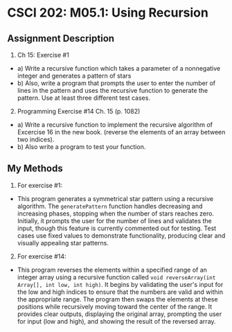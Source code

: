 # CSCI 202: M05.1: Using Recursion

## Assignment Description
1. Ch 15: Exercise #1
  - a) Write a recursive function which takes a parameter of a nonnegative integer and generates a pattern of stars
  - b) Also, write a program that prompts the user to enter the number of lines in the pattern and uses the recursive function to generate the pattern.  Use at least three different test cases.
2.  Programming Exercise #14  Ch. 15 (p. 1082)
  - a) Write a recursive function to implement the recursive algorithm of Excercise 16 in the new book. (reverse the elements of an array between two indices).
  - b) Also write a program to test your function.

## My Methods
1. For exercise #1:
- This program generates a symmetrical star pattern using a recursive algorithm. The `generatePattern` function handles decreasing and increasing phases, stopping when the number of stars reaches zero. Initially, it prompts the user for the number of lines and validates the input, though this feature is currently commented out for testing. Test cases use fixed values to demonstrate functionality, producing clear and visually appealing star patterns. 
2. For exercise #14:
- This program reverses the elements within a specified range of an integer array using a recursive function called `void reverseArray(int Array[], int low, int high)`. It begins by validating the user's input for the low and high indices to ensure that the numbers are valid and within the appropriate range. The program then swaps the elements at these positions while recursively moving toward the center of the range. It provides clear outputs, displaying the original array, prompting the user for input (low and high), and showing the result of the reversed array.

